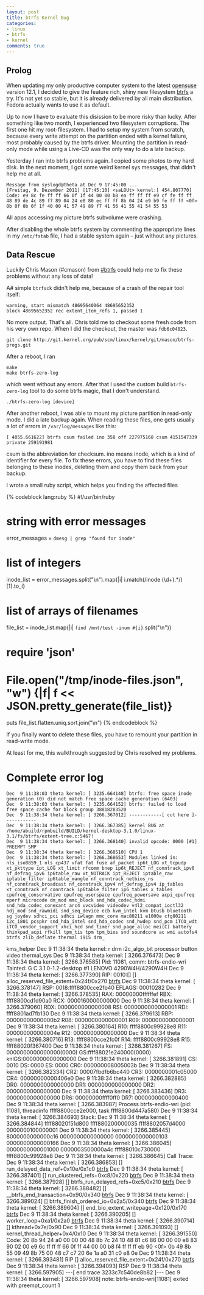 ```yaml
---
layout: post
title: btrfs Kernel Bug
categories:
- linux
- btrfs
- kernel
comments: true
---
```


## Prolog

When updating my only productive computer system to the latest [opensuse][opensuse]
version 12.1, I decided to give the feature rich, shiny new filesystem
[btrfs][btrfs] a try. It's not yet so stable, but it is already delivered by
all main distribution. Fedora actually wants to use it as default.

Up to now I have to evaluate this disission to be more risky than lucky. After
something like two month, I experienced two filesystem corruptions. The first
one hit my root-filesystem. I had to setup my system from scratch, because every
write attempt on the partition ended with a kernel failure, most probably caused
by the btrfs driver. Mounting the partition in read-only mode while using a
Live-CD was the only way to do a late backup.

Yesterday I ran into btrfs problems again. I copied some photos to my hard disk.
In the next moment, I got some weird kernel sys messages, that didn't help me at
all.

    Message from syslogd@theta at Dec 9 17:45:00 ...
    [Freitag, 9. Dezember 2011] [17:45:10] <saLOUt> kernel:[ 454.807770] Code: e9 8c fe ff ff 66 0f 1f 44 00 00 b8 ea ff ff ff e9 cf fe ff ff 48 89 de 4c 89 f7 89 04 24 e8 80 ec ff ff 8b 04 24 e9 b9 fe ff ff <0f> 0b 0f 0b 0f 1f 40 00 41 57 49 89 f7 41 56 41 55 41 54 55 53 

All apps accessing my picture btrfs subvolume were crashing.

After disabling the whole btrfs system by commenting the appropriate lines in my
`/etc/fstab` file, I had a stable system again – just without any pictures.

## Data Rescue

Luckily Chris Mason (#cmason) from [#btrfs][irc] could help me to fix these
problems without any loss of data!

A# simple `btrfsck` didn't help me, because of a crash of the repair tool itself:

    warning, start mismatch 48695640064 48695652352
    block 48695652352 rec extent_item_refs 1, passed 1

No more output. That's all. Chris told me to checkout some fresh code from his
very own repo. When I did the checkout, the master was `fdb6c04023`.

    git clone http://git.kernel.org/pub/scm/linux/kernel/git/mason/btrfs-progs.git

After a reboot, I ran

    make
    make btrfs-zero-log

which went without any errors. After that I used the custom build `btrfs-zero-log`
tool to do some btrfs magic, that I don't understand.

    ./btrfs-zero-log [device]

After another reboot, I was able to mount my picture partition in read-only mode.
I did a late backup again. When reading these files, one gets usually a lot of
errors in `/var/log/messages` like this:

    [ 4055.661622] btrfs csum failed ino 358 off 227975168 csum 4151547339 private 259191981

csum is the abbreviation for checksum. ino means inode, which is a kind of
identifier for every file. To fix these errors, you have to find these files
belonging to these inodes, deleting them and copy them back from your backup.

I wrote a small ruby script, which helps you finding the affected files

{% codeblock lang:ruby %}
#!/usr/bin/ruby

# string with error messages
error_messages = `dmesg | grep "found for inode"`
# list of integers
inode_list = error_messages.split("\n").map{|i| i.match(/inode (\d+).*/)[1].to_i}
# list of arrays of filenames
file_list = inode_list.map{|i| `find /mnt/test -inum #{i}`.split("\n")}

# require 'json'
# File.open("/tmp/inode-files.json", "w") {|f| f << JSON.pretty_generate(file_list)}

puts file_list.flatten.uniq.sort.join("\n")
{% endcodeblock %}

If you finally want to delete these files, you have to remount your partition in
read-write mode.

At least for me, this walkthrough suggested by Chris resolved my problems.

# Complete error log

    Dec  9 11:38:03 theta kernel: [ 3235.664148] btrfs: free space inode generation (0) did not match free space cache generation (6403)
    Dec  9 11:38:03 theta kernel: [ 3235.664152] btrfs: failed to load free space cache for block group 38818283520
    Dec  9 11:38:34 theta kernel: [ 3266.367012] ------------[ cut here ]------------
    Dec  9 11:38:34 theta kernel: [ 3266.367385] kernel BUG at /home/abuild/rpmbuild/BUILD/kernel-desktop-3.1.0/linux-3.1/fs/btrfs/extent-tree.c:5467!
    Dec  9 11:38:34 theta kernel: [ 3266.368140] invalid opcode: 0000 [#1] PREEMPT SMP
    Dec  9 11:38:34 theta kernel: [ 3266.368510] CPU 1
    Dec  9 11:38:34 theta kernel: [ 3266.368653] Modules linked in: nls_iso8859_1 nls_cp437 vfat fat fuse af_packet ip6t_LOG xt_tcpudp xt_pkttype ipt_LOG xt_limit rfcomm bnep ip6t_REJECT nf_conntrack_ipv6 nf_defrag_ipv6 ip6table_raw xt_NOTRACK ipt_REJECT iptable_raw iptable_filter ip6table_mangle nf_conntrack_netbios_ns nf_conntrack_broadcast nf_conntrack_ipv4 nf_defrag_ipv4 ip_tables xt_conntrack nf_conntrack ip6table_filter ip6_tables x_tables cpufreq_conservative cpufreq_userspace cpufreq_powersave acpi_cpufreq mperf microcode dm_mod mmc_block snd_hda_codec_hdmi snd_hda_codec_conexant arc4 uvcvideo videodev v4l2_compat_ioctl32 hdj_mod snd_rawmidi snd_seq_device ecb kvm_intel kvm btusb bluetooth sg joydev sdhci_pci sdhci iwlagn mmc_core mac80211 e1000e cfg80211 i2c_i801 pcspkr snd_hda_intel snd_hda_codec snd_hwdep snd_pcm iTCO_wdt iTCO_vendor_support xhci_hcd snd_timer snd_page_alloc mei(C) battery thinkpad_acpi rfkill tpm_tis tpm tpm_bios snd soundcore ac wmi autofs4 btrfs zlib_deflate thermal i915 drm_
kms_helper
    Dec  9 11:38:34 theta kernel: r drm i2c_algo_bit processor button video thermal_sys
    Dec  9 11:38:34 theta kernel: [ 3266.376473]
    Dec  9 11:38:34 theta kernel: [ 3266.376585] Pid: 11081, comm: btrfs-endio-wri Tainted: G         C  3.1.0-1.2-desktop #1 LENOVO 4290W4H/4290W4H
    Dec  9 11:38:34 theta kernel: [ 3266.377390] RIP: 0010:[<ffffffffa01444bf>]  [<ffffffffa01444bf>] alloc_reserved_file_extent+0x24f/0x270 [btrfs]
    Dec  9 11:38:34 theta kernel: [ 3266.378147] RSP: 0018:ffff8800cce2fb40  EFLAGS: 00010282
    Dec  9 11:38:34 theta kernel: [ 3266.378535] RAX: 00000000ffffffef RBX: ffff8800cd1d90a0 RCX: 0000160000000000
    Dec  9 11:38:34 theta kernel: [ 3266.379060] RDX: 0000000000000008 RSI: 0000000000000001 RDI: ffff8801ad7fb130
    Dec  9 11:38:34 theta kernel: [ 3266.379613] RBP: 00000000000000b2 R08: 0000000000000001 R09: 0000000000000001
    Dec  9 11:38:34 theta kernel: [ 3266.380164] R10: ffff8800c99928e8 R11: 000000000000004e R12: 0000000000000000
    Dec  9 11:38:34 theta kernel: [ 3266.380716] R13: ffff8800cce2fc0f R14: ffff8800c99928e8 R15: ffff88020f367400
    Dec  9 11:38:34 theta kernel: [ 3266.381267] FS:  0000000000000000(0000) GS:ffff88021e240000(0000) knlGS:0000000000000000
    Dec  9 11:38:34 theta kernel: [ 3266.381891] CS:  0010 DS: 0000 ES: 0000 CR0: 000000008005003b
    Dec  9 11:38:34 theta kernel: [ 3266.382334] CR2: 00007fbdfb6bc440 CR3: 0000000001c05000 CR4: 00000000000406e0
    Dec  9 11:38:34 theta kernel: [ 3266.382885] DR0: 0000000000000000 DR1: 0000000000000000 DR2: 0000000000000000
    Dec  9 11:38:34 theta kernel: [ 3266.383436] DR3: 0000000000000000 DR6: 00000000ffff0ff0 DR7: 0000000000000400
    Dec  9 11:38:34 theta kernel: [ 3266.383987] Process btrfs-endio-wri (pid: 11081, threadinfo ffff8800cce2e000, task ffff8800d447a580)
    Dec  9 11:38:34 theta kernel: [ 3266.384693] Stack:
    Dec  9 11:38:34 theta kernel: [ 3266.384844]  ffff88020f51d800 ffff880200000035 ffff8802057d4000 0000000100000001
    Dec  9 11:38:34 theta kernel: [ 3266.385445]  8000000000000c16 0000000000000000 0000000000000103 0000000000000166
    Dec  9 11:38:34 theta kernel: [ 3266.386045]  0000000000001000 0000003500000a4c ffff88010c730000 ffff8800c99928e8
    Dec  9 11:38:34 theta kernel: [ 3266.386645] Call Trace:
    Dec  9 11:38:34 theta kernel: [ 3266.386853]  [<ffffffffa014505e>] run_delayed_data_ref+0x10e/0x1c0 [btrfs]
    Dec  9 11:38:34 theta kernel: [ 3266.387401]  [<ffffffffa0147978>] run_clustered_refs+0xc8/0x220 [btrfs]
    Dec  9 11:38:34 theta kernel: [ 3266.387928]  [<ffffffffa0147b95>] btrfs_run_delayed_refs+0xc5/0x210 [btrfs]
    Dec  9 11:38:34 theta kernel: [ 3266.388482]  [<ffffffffa0158590>] __btrfs_end_transaction+0x90/0x340 [btrfs]
    Dec  9 11:38:34 theta kernel: [ 3266.389024]  [<ffffffffa015f5d5>] btrfs_finish_ordered_io+0x2a5/0x340 [btrfs]
    Dec  9 11:38:34 theta kernel: [ 3266.389604]  [<ffffffffa0173310>] end_bio_extent_writepage+0x120/0x170 [btrfs]
    Dec  9 11:38:34 theta kernel: [ 3266.390205]  [<ffffffffa017fcb1>] worker_loop+0xa1/0x2a0 [btrfs]
    Dec  9 11:38:34 theta kernel: [ 3266.390714]  [<ffffffff81075c8e>] kthread+0x7e/0x90
    Dec  9 11:38:34 theta kernel: [ 3266.391093]  [<ffffffff815a5474>] kernel_thread_helper+0x4/0x10
    Dec  9 11:38:34 theta kernel: [ 3266.391550] Code: 20 8b 94 24 a0 00 00 00 48 8b 7c 24 10 48 81 c6 86 00 00 00 e8 83 90 02 00 e9 6c ff ff ff 66 0f 1f 44 00 00 b8 f4 ff ff ff eb 90 <0f> 0b 49 8b 55 09 49 8b 75 00 48 c7 c7 20 6e 1a a0 31 c0 e8 0e
    Dec  9 11:38:34 theta kernel: [ 3266.393481] RIP  [<ffffffffa01444bf>] alloc_reserved_file_extent+0x24f/0x270 [btrfs]
    Dec  9 11:38:34 theta kernel: [ 3266.394093]  RSP <ffff8800cce2fb40>
    Dec  9 11:38:34 theta kernel: [ 3266.597905] ---[ end trace 3233c7c540de8b82 ]---
    Dec  9 11:38:34 theta kernel: [ 3266.597908] note: btrfs-endio-wri[11081] exited with preempt_count 1

[btrfs]: http://btrfs.wiki.kernel.org/
[opensuse]: http://www.opensuse.org/
[irc]: irc://chat.freenode.org/btrfs